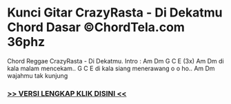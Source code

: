 
 # Kunci Gitar CrazyRasta - Di Dekatmu Chord Dasar ©ChordTela.com 36phz


Chord Reggae CrazyRasta - Di Dekatmu. Intro : Am Dm G C E (3x) Am Dm di kala malam mencekam.. G C E di kala siang menerawang o o ho.. Am Dm wajahmu tak kunjung

###  <a href="https://shortlighzx.web.app?sq=Kunci Gitar CrazyRasta - Di Dekatmu Chord Dasar ©ChordTela.com"> >> VERSI LENGKAP KLIK DISINI << </a>
